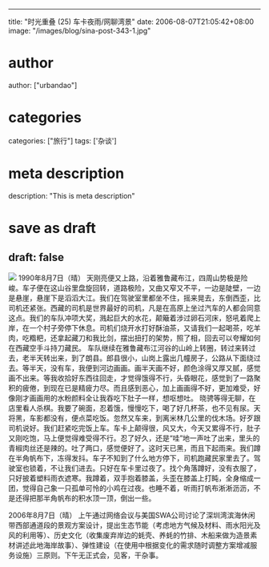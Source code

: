 
---
title: "时光重叠 (25) 车卡夜雨/网聊湾景"
date: 2006-08-07T21:05:42+08:00
image: "/images/blog/sina-post-343-1.jpg"
# author
author: ["urbandao"]
# categories
categories: ["旅行"]
tags: ['杂谈']
# meta description
description: "This is meta description"
# save as draft
draft: false
---

![](/images/blog/sina-post-343-1.jpg)
1990年8月7日（晴）
天刚亮便又上路，沿着雅鲁藏布江，四周山势极是险峻。车子便在这山谷里盘旋回转，道路极险，又曲又窄又不平，一边是陡壁，一边是悬崖，悬崖下是滔滔大江。我们在驾驶室里都坐不住，摇来晃去，东倒西歪，比司机还紧张。西藏的司机是世界最好的司机，凡是在高原上坐过汽车的人都会同意这点。我们的车队冲项大奖，溅起巨大的水花，颠簸着涉过卵石河床，怒吼着爬上岸，在一个村子旁停下休息。司机们烧开水打好酥油茶，又请我们一起喝茶，吃羊肉，吃糌粑，还拿起藏刀和我比剑，摆出扭打的架势，照了相，回去可以夸耀如何在西藏空手斗持刀藏民。
车队继续在雅鲁藏布江河谷的山岭上转圈，转过来转过去，老半天转出来，到了朗县。郎县很小，山岗上露出几幢房子，公路从下面绕过去。等半天，没有车，我便到河边画画。画半天画不好，颜色涂得又厚又腻，感觉画不出来。等我收拾好东西往回走，才觉得饿得不行，头昏眼花，感觉到了一路聚积的疲倦，到现在已是精疲力尽。而且感到恶心，加上画画得不好，更加难受，好像刚才画画用的水粉颜料全让我吞吃下肚子一样，想呕想吐。
晓骋等得无聊，在店里看人杀棋。我要了碗面，忍着饿，慢慢吃下，喝了好几杯茶，也不见有尿。天将黑，车影都没有，便点菜吃饭。忽然又车来，到离米林几公里的伐木场。好歹跟司机说好。我们赶紧吃完饭上车。车卡上颠得很，风又大，今天又累得不行，肚子又刚吃饱，马上便觉得难受得不行。忍了好久，还是“哇”地一声吐了出来，里头的青椒肉丝还是辣的。吐了两口，感觉便好了。这时天已黑，而且下起雨来。我们蹲在半角帆布下，冻得发抖。车子不知到了什么地方停下，司机跑藏民家里去了。驾驶室也锁着，不让我们进去。只好在车卡里过夜了。找个角落蹲好，没有衣服了，只好披着塑料雨衣遮寒。我蹲着，双手抱着膝盖，头歪在膝盖上打盹，全身缩成一团，觉得自己象一只孤单可怜的小鸡在过夜。也睡不着，听雨打帆布淅淅沥沥，不是还得把那半角帆布的积水顶一顶，倒出一些。

2006年8月7日（晴）
上午通过网络会议与美国SWA公司讨论了深圳湾滨海休闲带西部通道段的景观方案设计，提出生态节能（考虑地方气候及材料、雨水阳光及风的利用等）、历史文化（收集废弃岸边的蚝壳、养蚝的竹排、木船来做为造景素材讲述此地海岸故事）、弹性建设（在使用中根据变化的需求随时调整方案增减服务设施）三原则。下午无正式会，见客，干杂事。
